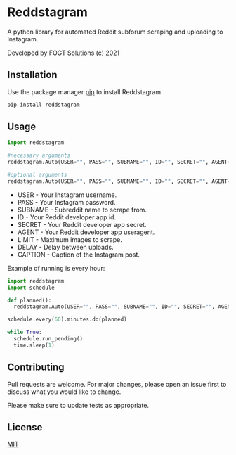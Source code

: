 # Reddstagram

A python library for automated Reddit subforum scraping and uploading to Instagram.

Developed by FOGT Solutions (c) 2021

## Installation

Use the package manager [pip](https://pip.pypa.io/en/stable/) to install Reddstagram.

```bash
pip install reddstagram
```

## Usage

```python
import reddstagram

#necessary arguments
reddstagram.Auto(USER="", PASS="", SUBNAME="", ID="", SECRET="", AGENT="")

#optional arguments
reddstagram.Auto(USER="", PASS="", SUBNAME="", ID="", SECRET="", AGENT="", LIMIT=0, DELAY=0, CAPTION="")
```

* USER - Your Instagram username.
* PASS - Your Instagram password.
* SUBNAME - Subreddit name to scrape from.
* ID - Your Reddit developer app id.
* SECRET - Your Reddit developer app secret.
* AGENT - Your Reddit developer app useragent.
* LIMIT - Maximum images to scrape.
* DELAY - Delay between uploads.
* CAPTION - Caption of the Instagram post.

Example of running is every hour:
```python
import reddstagram
import schedule

def planned():
  reddstagram.Auto(USER="", PASS="", SUBNAME="", ID="", SECRET="", AGENT="")

schedule.every(60).minutes.do(planned)

while True:
  schedule.run_pending()
  time.sleep(1)

```

## Contributing
Pull requests are welcome. For major changes, please open an issue first to discuss what you would like to change.

Please make sure to update tests as appropriate.

## License
[MIT](https://choosealicense.com/licenses/mit/)
